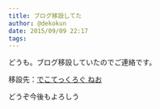 ```yaml
---
title: ブログ移設してた
author: @dekokun
date: 2015/09/09 22:17
tags: 
---
```


どうも。ブログ移設していたのでご連絡です。

移設先：[でこてっくろぐ ねお](http://dekotech.dekokun.info/)

どうぞ今後もよろしう
